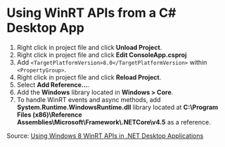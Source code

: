 Using WinRT APIs from a C# Desktop App
======================================

1. Right click in project file and click **Unload Project**.
2. Right click in project file and click **Edit ConsoleApp.csproj**
3. Add `<TargetPlatformVersion>8.0</TargetPlatformVersion>` within `<PropertyGroup>`.
4. Right click in project file and click **Reload Project**.
5. Select **Add Reference...**.
6. Add the **Windows** library located in **Windows > Core**.
7. To handle WinRT events and async methods, add **System.Runtime.WindowsRuntime.dll** library located at **C:\Program Files (x86)\Reference Assemblies\Microsoft\Framework\\.NETCore\v4.5** as a reference.

Source: [Using Windows 8 WinRT APIs in .NET Desktop Applications](http://blogs.msdn.com/b/cdndevs/archive/2013/10/02/using-windows-8-winrt-apis-in-net-desktop-applications.aspx)

